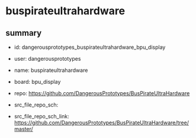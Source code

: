 # buspirateultrahardware
 
## summary 
* id: dangerousprototypes_buspirateultrahardware_bpu_display
* user: dangerousprototypes
* name: buspirateultrahardware
* board: bpu_display
* repo: https://github.com/DangerousPrototypes/BusPirateUltraHardware



* src_file_repo_sch: 
* src_file_repo_sch_link: https://github.com/DangerousPrototypes/BusPirateUltraHardware/tree/master/






